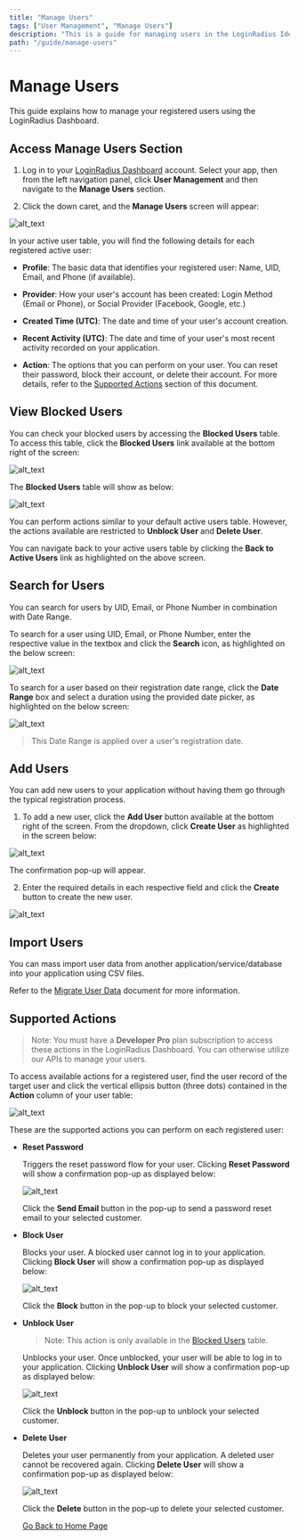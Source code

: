 ```yaml
---
title: "Manage Users"
tags: ["User Management", "Manage Users"]
description: "This is a guide for managing users in the LoginRadius Identity Platform."
path: "/guide/manage-users"
---
```


# Manage Users

This guide explains how to manage your registered users using the LoginRadius Dashboard.

## Access Manage Users Section

1. Log in to your [LoginRadius Dashboard](https://dashboard.loginradius.com/dashboard) account. Select your app, then from the left navigation panel, click **User Management** and then navigate to the **Manage Users** section.

2. Click the down caret, and the **Manage Users** screen will appear:

  ![alt_text](../../assets/blog-common/manage-users.png "image_tooltip")

  In your active user table, you will find the following details for each registered active user:

  * **Profile**: The basic data that identifies your registered user: Name, UID, Email, and Phone (if available).

  * **Provider**: How your user's account has been created: Login Method (Email or Phone), or Social Provider (Facebook, Google, etc.)

  * **Created Time (UTC)**: The date and time of your user's account creation.

  * **Recent Activity (UTC)**: The date and time of your user's most recent activity recorded on your application.

  * **Action**: The options that you can perform on your user. You can reset their password, block their account, or delete their account. For more details, refer to the [Supported Actions](#supported-actions) section of this document.

## View Blocked Users

You can check your blocked users by accessing the **Blocked Users** table. To access this table, click the **Blocked Users** link available at the bottom right of the screen:

  ![alt_text](images/blocked-users-link.png "image_tooltip")

The **Blocked Users** table will show as below:

  ![alt_text](images/blocked-users-table.png "image_tooltip")

You can perform actions similar to your default active users table. However, the actions available are restricted to **Unblock User** and **Delete User**.

You can navigate back to your active users table by clicking the **Back to Active Users** link as highlighted on the above screen.

## Search for Users

You can search for users by UID, Email, or Phone Number in combination with Date Range.

To search for a user using UID, Email, or Phone Number, enter the respective value in the textbox  and click the **Search** icon, as highlighted on the below screen:

  ![alt_text](images/search-users.png "image_tooltip")

To search for a user based on their registration date range, click the **Date Range** box and select a duration using the provided date picker, as highlighted on the below screen:

  ![alt_text](images/search-users-daterange.png "image_tooltip")

> This Date Range is applied over a user's registration date.

## Add Users

You can add new users to your application without having them go through the typical registration process.

1. To add a new user, click the **Add User** button available at the bottom right of the screen. From the dropdown, click **Create User** as highlighted in the screen below:

  ![alt_text](images/create-user.png "image_tooltip")

  The confirmation pop-up will appear.

2. Enter the required details in each respective field and click the **Create** button to create the new user.

  ![alt_text](images/create-user-popup.png "image_tooltip")

## Import Users

You can mass import user data from another application/service/database into your application using CSV files.

Refer to the [Migrate User Data](/guide/migrate-user-data) document for more information.

## Supported Actions

> Note: You must have a **Developer Pro** plan subscription to access these actions in the LoginRadius Dashboard. You can otherwise utilize our APIs to manage your users.

To access available actions for a registered user, find the user record of the target user and click the vertical ellipsis button (three dots) contained in the **Action** column of your user table:

  ![alt_text](images/user-actions.png "image_tooltip")

These are the supported actions you can perform on each registered user:

* **Reset Password**

  Triggers the reset password flow for your user. Clicking **Reset Password** will show a confirmation pop-up as displayed below:

  ![alt_text](images/user-reset-password.png "image_tooltip")

  Click the **Send Email** button in the pop-up to send a password reset email to your selected customer.

* **Block User**

  Blocks your user. A blocked user cannot log in to your application. Clicking **Block User** will show a confirmation pop-up as displayed below:

  ![alt_text](images/user-block.png "image_tooltip")

  Click the **Block** button in the pop-up to block your selected customer.

* **Unblock User**

  > Note: This action is only available in the [Blocked Users](#view-blocked-users) table.

  Unblocks your user. Once unblocked, your user will be able to log in to your application. Clicking **Unblock User** will show a confirmation pop-up as displayed below:

  ![alt_text](images/user-unblock.png "image_tooltip")

  Click the **Unblock** button in the pop-up to unblock your selected customer.

* **Delete User**

  Deletes your user permanently from your application. A deleted user cannot be recovered again. Clicking **Delete User** will show a confirmation pop-up as displayed below:

  ![alt_text](images/user-delete.png "image_tooltip")

  Click the **Delete** button in the pop-up to delete your selected customer.


  [Go Back to Home Page](/)
